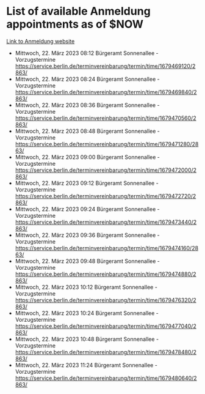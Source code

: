 # List of available Anmeldung appointments as of $NOW
[Link to Anmeldung website](https://service.berlin.de/terminvereinbarung/termin/tag.php?termin=1&anliegen[]=120686&dienstleisterlist=122210,122217,327316,122219,327312,122227,327314,122231,327346,122243,327348,122254,122252,329742,122260,329745,122262,329748,122271,327278,122273,327274,122277,327276,330436,122280,327294,122282,327290,122284,327292,122291,327270,122285,327266,122286,327264,122296,327268,150230,329760,122297,327286,122294,327284,122312,329763,122314,329775,122304,327330,122311,327334,122309,327332,317869,122281,327352,122279,329772,122283,122276,327324,122274,327326,122267,329766,122246,327318,122251,327320,122257,327322,122208,327298,122226,327300&herkunft=http%3A%2F%2Fservice.berlin.de%2Fdienstleistung%2F120686%2F)
- Mittwoch, 22. März 2023 08:12 Bürgeramt Sonnenallee - Vorzugstermine https://service.berlin.de/terminvereinbarung/termin/time/1679469120/2863/
- Mittwoch, 22. März 2023 08:24 Bürgeramt Sonnenallee - Vorzugstermine https://service.berlin.de/terminvereinbarung/termin/time/1679469840/2863/
- Mittwoch, 22. März 2023 08:36 Bürgeramt Sonnenallee - Vorzugstermine https://service.berlin.de/terminvereinbarung/termin/time/1679470560/2863/
- Mittwoch, 22. März 2023 08:48 Bürgeramt Sonnenallee - Vorzugstermine https://service.berlin.de/terminvereinbarung/termin/time/1679471280/2863/
- Mittwoch, 22. März 2023 09:00 Bürgeramt Sonnenallee - Vorzugstermine https://service.berlin.de/terminvereinbarung/termin/time/1679472000/2863/
- Mittwoch, 22. März 2023 09:12 Bürgeramt Sonnenallee - Vorzugstermine https://service.berlin.de/terminvereinbarung/termin/time/1679472720/2863/
- Mittwoch, 22. März 2023 09:24 Bürgeramt Sonnenallee - Vorzugstermine https://service.berlin.de/terminvereinbarung/termin/time/1679473440/2863/
- Mittwoch, 22. März 2023 09:36 Bürgeramt Sonnenallee - Vorzugstermine https://service.berlin.de/terminvereinbarung/termin/time/1679474160/2863/
- Mittwoch, 22. März 2023 09:48 Bürgeramt Sonnenallee - Vorzugstermine https://service.berlin.de/terminvereinbarung/termin/time/1679474880/2863/
- Mittwoch, 22. März 2023 10:12 Bürgeramt Sonnenallee - Vorzugstermine https://service.berlin.de/terminvereinbarung/termin/time/1679476320/2863/
- Mittwoch, 22. März 2023 10:24 Bürgeramt Sonnenallee - Vorzugstermine https://service.berlin.de/terminvereinbarung/termin/time/1679477040/2863/
- Mittwoch, 22. März 2023 10:48 Bürgeramt Sonnenallee - Vorzugstermine https://service.berlin.de/terminvereinbarung/termin/time/1679478480/2863/
- Mittwoch, 22. März 2023 11:24 Bürgeramt Sonnenallee - Vorzugstermine https://service.berlin.de/terminvereinbarung/termin/time/1679480640/2863/
